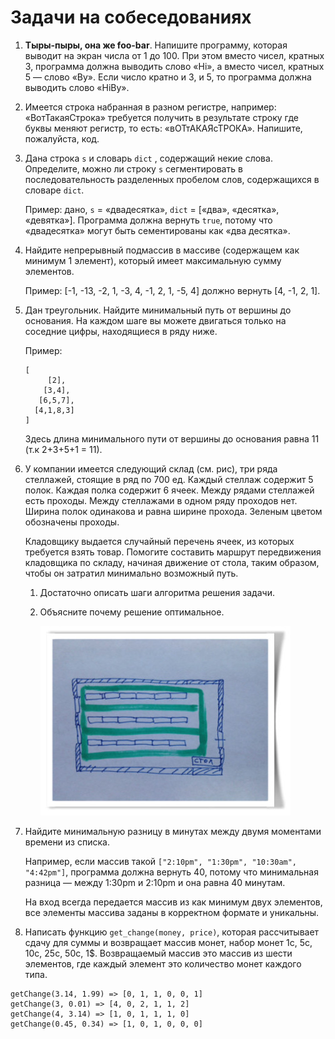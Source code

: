 # Задачи на собеседованиях

1. **Тыры-пыры, она же foo-bar**. Напишите программу, которая выводит на экран числа от 1 до 100. При этом вместо чисел, кратных 3, программа должна выводить слово «Hi», а вместо чисел, кратных 5 — слово «By». Если число кратно и 3, и 5, то программа должна выводить слово «HiBy».
1. Имеется строка набранная в разном регистре, например: «ВотТакаяСтрока» требуется получить в результате строку где буквы меняют регистр, то есть: «вОТтАКАЯсТРОКА». Напишите, пожалуйста, код.
1. Дана строка `s` и словарь `dict` , содержащий некие слова. Определите, можно ли строку `s` сегментировать в последовательность разделенных пробелом слов, содержащихся в словаре `dict`.

    Пример: дано, `s` = «двадесятка», `dict` = [«два», «десятка», «девятка»]. Программа должна вернуть `true`, потому что «двадесятка» могут быть сементированы как «два десятка».

1. Найдите непрерывный подмассив в массиве (содержащем как минимум 1 элемент), который имеет максимальную сумму элементов.

    Пример: [-1, -13, -2, 1, -3, 4, -1, 2, 1, -5, 4] должно вернуть [4, -1, 2, 1].

1. Дан треугольник. Найдите минимальный путь от вершины до основания. На каждом шаге вы можете двигаться только на соседние цифры, находящиеся в ряду ниже.

    Пример:

    ```
    [
         [2],
        [3,4],
       [6,5,7],
      [4,1,8,3]
    ]
    ```

    Здесь длина минимального пути от вершины до основания равна 11 (т.к 2+3+5+1 = 11).

1. У компании имеется следующий склад (см. рис), три ряда стеллажей, стоящие в ряд по 700 ед. Каждый стеллаж содержит 5 полок. Каждая полка содержит 6 ячеек. Между рядами стеллажей есть проходы. Между стеллажами в одном ряду проходов нет. Ширина полок одинакова и равна ширине прохода. Зеленым цветом обозначены проходы.

    Кладовщику выдается случайный перечень ячеек, из которых требуется взять товар. Помогите составить маршрут передвижения кладовщика по складу, начиная движение от стола, таким образом, чтобы он затратил минимально возможный путь.

    1. Достаточно описать шаги алгоритма решения задачи.
    1. Объясните почему решение оптимальное.

        ![Оптимальное решение](images/sklad.jpg)

1. Найдите минимальную разницу в минутах между двумя моментами времени из списка.

    Например, если массив такой `["2:10pm", "1:30pm", "10:30am", "4:42pm"]`, программа должна вернуть 40, потому что минимальная разница — между 1:30pm и 2:10pm и она равна 40 минутам.

    На вход всегда передается массив из как минимум двух элементов, все элементы массива заданы в корректном формате и уникальны.

1. Написать функцию `get_change(money, price)`, которая рассчитывает сдачу для суммы и возвращает массив монет, набор монет 1c, 5с, 10с, 25с, 50с, 1$. Возвращаемый массив это массив из шести элементов, где каждый элемент это количество монет каждого типа.

```
getChange(3.14, 1.99) => [0, 1, 1, 0, 0, 1]
getChange(3, 0.01) => [4, 0, 2, 1, 1, 2]
getChange(4, 3.14) => [1, 0, 1, 1, 1, 0]
getChange(0.45, 0.34) => [1, 0, 1, 0, 0, 0]
```
